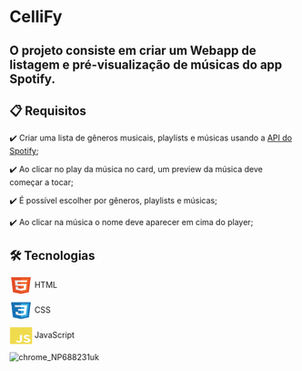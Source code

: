 # CelliFy

## O projeto consiste em criar um Webapp de listagem e pré-visualização de músicas do app Spotify.

## 📋 Requisitos

✔️ Criar uma lista de gêneros musicais, playlists e músicas usando a [API do Spotify](https://developers.deezer.com/api);

✔️ Ao clicar no play da música no card, um preview da música deve começar a tocar;

✔️ É possível escolher por gêneros, playlists e músicas;

✔️ Ao clicar na música o nome deve aparecer em cima do player;


## 🛠 Tecnologias

 <img align="center" alt="Celi-HTML" height="30" width="40" src="https://raw.githubusercontent.com/devicons/devicon/master/icons/html5/html5-original.svg"> HTML

 <img align="center" alt="Celi-CSS" height="30" width="40" src="https://raw.githubusercontent.com/devicons/devicon/master/icons/css3/css3-original.svg"> CSS

 <img align="center" alt="Celi-Js" height="30" width="40" src="https://raw.githubusercontent.com/devicons/devicon/master/icons/javascript/javascript-plain.svg"> JavaScript

![chrome_NP688231uk](https://user-images.githubusercontent.com/87941765/183513382-5649c31b-34df-469f-89e8-8a80b218975b.gif)
